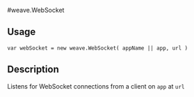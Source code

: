 #weave.WebSocket

## Usage

`var webSocket = new weave.WebSocket( appName || app, url )`

## Description

Listens for WebSocket connections from a client on `app` at `url`
